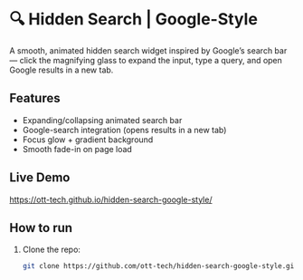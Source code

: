 # 🔍 Hidden Search | Google-Style

A smooth, animated hidden search widget inspired by Google’s search bar — click the magnifying glass to expand the input, type a query, and open Google results in a new tab.

## Features
- Expanding/collapsing animated search bar
- Google-search integration (opens results in a new tab)
- Focus glow + gradient background
- Smooth fade-in on page load

## Live Demo
https://ott-tech.github.io/hidden-search-google-style/

## How to run
1. Clone the repo:
   ```bash
   git clone https://github.com/ott-tech/hidden-search-google-style.git
